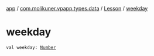 [app](../../index.md) / [com.molikuner.vpapp.types.data](../index.md) / [Lesson](index.md) / [weekday](./weekday.md)

# weekday

`val weekday: `[`Number`](https://kotlinlang.org/api/latest/jvm/stdlib/kotlin/-number/index.html)